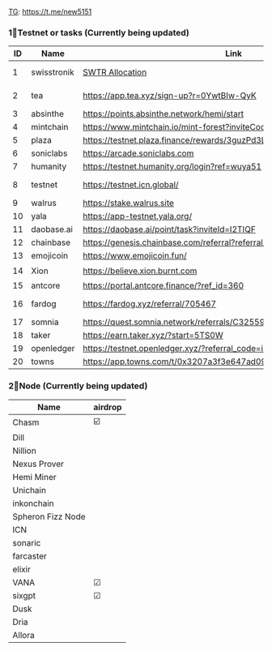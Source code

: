 [TG](https://t.me/new5151): https://t.me/new5151

### 1⃣Testnet or tasks (Currently being updated)
| ID | Name | Link | code | frequency |airdrop | 
| --- | --- | --- | --- | --- | --- |
| 1 | swisstronik | [SWTR Allocation ](https://docs.google.com/spreadsheets/d/1qz0cIvFhXFs8CmZ-PaiGnH0TwNQ-mM988nFQeoUNoMs/edit?utm_team=mkltd&utm_channel=0&utm_creative=0&utm_lang=en&utm_date=45615&gid=0#gid=0)|   | Check  | TGE: Q1 25  |
| 2 | tea         | https://app.tea.xyz/sign-up?r=0YwtBIw-QyK | 0YwtBIw-QyK |  | TGE: Q1 25   |
| 3 | absinthe    | https://points.absinthe.network/hemi/start | b64c5fe5 | daily |   |
| 4 | mintchain   | https://www.mintchain.io/mint-forest?inviteCode=923B35D | 923B35D | daily |   |
| 5 | plaza       | https://testnet.plaza.finance/rewards/3guzPd3LGlJP |   | daily |   |
| 6 | soniclabs   | https://arcade.soniclabs.com | bfphcs |   |   | 
| 7 | humanity    | https://testnet.humanity.org/login?ref=wuya51 | wuya51 | daily |   |
| 8 | testnet     | https://testnet.icn.global/  |  |  | TGE: Q1 25   |
| 9 | walrus      | https://stake.walrus.site |   | daily |   |
| 10| yala        | https://app-testnet.yala.org/ |  | daily |   |
| 11| daobase.ai  | https://daobase.ai/point/task?inviteId=I2TIQF | I2TIQF | daily |   |
| 12 | chainbase  | https://genesis.chainbase.com/referral?referral_code=J5FMOAXH7 | J5FMOAXH7 | daily |   |
| 13 | emojicoin  | https://www.emojicoin.fun/  | | END |   |
| 14 | Xion       | https://believe.xion.burnt.com  | | Check | ☑️ |
| 15 | antcore    | https://portal.antcore.finance/?ref_id=360  | | daily  ||
| 16 | fardog     | https://fardog.xyz/referral/705467  |705467 |daily|TGE: Q1 25|
| 17 | somnia     | https://quest.somnia.network/referrals/C3255918  |C3255918 |   |   |
| 18 | taker      | https://earn.taker.xyz/?start=5TS0W  |5TS0W | daily  |   |
| 19 | openledger | https://testnet.openledger.xyz/?referral_code=ibxu4radwu  |ibxu4radwu | daily  |   |
| 20 | towns      | https://app.towns.com/t/0x3207a3f3e647ad09b865ce099ff88a5eb4d02ef9/  |  | daily  |   |



###  2⃣Node (Currently being updated)
| Name | airdrop |
| --- | --- |
| Chasm  | ☑️ |
| Dill| | | 
| Nillion| | 
| Nexus Prover| | 
| Hemi Miner | | 
|  Unichain  | | 
| inkonchain  | | 
| Spheron Fizz Node |  | 
|  ICN |  | 
| sonaric |  | 
| farcaster |  | 
| elixir |  | 
| VANA | ☑ | 
| sixgpt | ☑ | 
| Dusk |  | 
| Dria |  | 
| Allora |  | 
